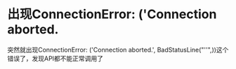 # 出现ConnectionError: ('Connection aborted.

突然就出现ConnectionError: ('Connection aborted.', BadStatusLine("''",))这个错误了，发现API都不能正常调用了